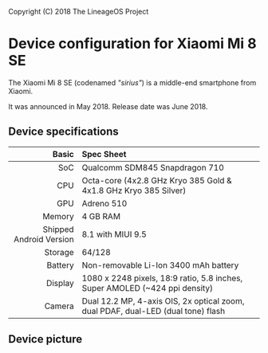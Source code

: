 Copyright (C) 2018 The LineageOS Project

Device configuration for Xiaomi Mi 8 SE
=========================================

The Xiaomi Mi 8 SE (codenamed _"sirius"_) is a middle-end smartphone from Xiaomi.

It was announced in May 2018. Release date was June 2018.

## Device specifications

Basic   | Spec Sheet
-------:|:-------------------------
SoC     | Qualcomm SDM845 Snapdragon 710
CPU     | Octa-core (4x2.8 GHz Kryo 385 Gold & 4x1.8 GHz Kryo 385 Silver)
GPU     | Adreno 510
Memory  | 4 GB RAM
Shipped Android Version | 8.1 with MIUI 9.5
Storage | 64/128
Battery | Non-removable Li-Ion 3400 mAh battery
Display | 1080 x 2248 pixels, 18:9 ratio, 5.8 inches, Super AMOLED (~424 ppi density)
Camera  | Dual 12.2 MP, 4-axis OIS, 2x optical zoom, dual PDAF, dual-LED (dual tone) flash

## Device picture
